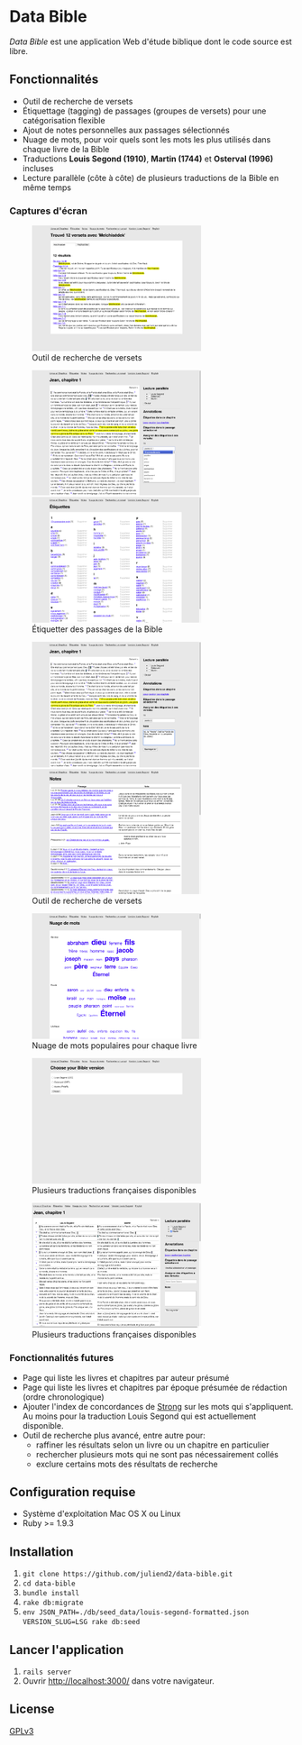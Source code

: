 # Data Bible

*Data Bible* est une application Web d'étude biblique dont le code source est libre.

## Fonctionnalités

* Outil de recherche de versets
* Étiquettage (tagging) de passages (groupes de versets) pour une catégorisation flexible
* Ajout de notes personnelles aux passages sélectionnés
* Nuage de mots, pour voir quels sont les mots les plus utilisés dans chaque
  livre de la Bible
* Traductions **Louis Segond (1910)**, **Martin (1744)** et **Osterval (1996)** incluses
* Lecture parallèle (côte à côte) de plusieurs traductions de la Bible en même temps

### Captures d'écran

<div>
<figure>
<a href="doc/db_searchresults.gif"><img src="doc/db_searchresults.gif" width="300px" /></a>
<br>
<figcaption>Outil de recherche de versets</figcaption>
</figure>
</div>

<div>
<figure>
<a href="doc/db_tagger.gif"><img src="doc/db_tagger.gif" width="300px" /></a>
<a href="doc/db_tags.gif"><img src="doc/db_tags.gif" width="300px" /></a>
<br>
<figcaption>Étiquetter des passages de la Bible</figcaption>
</figure>
</div>

<div>
<figure>
<a href="doc/db_annoter.gif"><img src="doc/db_annoter.gif" width="300px" /></a>
<a href="doc/db_notes.gif"><img src="doc/db_notes.gif" width="300px" /></a>
<br>
<figcaption>Outil de recherche de versets</figcaption>
</figure>
</div>

<div>
<figure>
<a href="doc/db_wordcloud.gif"><img src="doc/db_wordcloud.gif" width="300px" /></a>
<br>
<figcaption>Nuage de mots populaires pour chaque livre</figcaption>
</figure>
</div>

<div>
<figure>
<a href="doc/db_versions.gif"><img src="doc/db_versions.gif" width="300px" /></a>
<br>
<figcaption>Plusieurs traductions françaises disponibles</figcaption>
</figure>
</div>

<div>
<figure>
<a href="doc/db_lecture_parallele.gif"><img src="doc/db_lecture_parallele.gif" width="300px" /></a>
<br>
<figcaption>Plusieurs traductions françaises disponibles</figcaption>
</figure>
</div>

### Fonctionnalités futures

* Page qui liste les livres et chapitres par auteur présumé
* Page qui liste les livres et chapitres par époque présumée de rédaction (ordre chronologique)
* Ajouter l'index de concordances de [Strong](https://en.wikipedia.org/wiki/Strong%27s_Concordance) sur les mots qui s'appliquent. Au moins pour la traduction Louis Segond qui est actuellement disponible.
* Outil de recherche plus avancé, entre autre pour:
  * raffiner les résultats selon un livre ou un chapitre en particulier
  * rechercher plusieurs mots qui ne sont pas nécessairement collés
  * exclure certains mots des résultats de recherche

## Configuration requise

* Système d'exploitation Mac OS X ou Linux
* Ruby >= 1.9.3

## Installation

1. `git clone https://github.com/juliend2/data-bible.git`
2. `cd data-bible`
3. `bundle install`
4. `rake db:migrate`
5. `env JSON_PATH=./db/seed_data/louis-segond-formatted.json VERSION_SLUG=LSG rake db:seed`

## Lancer l'application

1. `rails server`
2. Ouvrir [http://localhost:3000/](http://localhost:3000/) dans votre
   navigateur.

## License

[GPLv3](http://www.gnu.org/licenses/gpl-3.0.fr.html)
